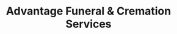 ---
title: "Advantage Funeral & Cremation Services"
url: /mesa/advantage-funeral-and-cremation-services/
shop: funeral directors
---